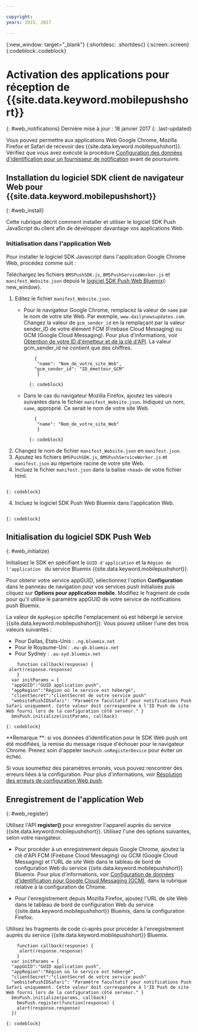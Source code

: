 ```yaml
---

copyright:
years: 2015, 2017

---
```


{:new_window: target="_blank"}
{:shortdesc: .shortdesc}
{:screen:.screen}
{:codeblock:.codeblock}

# Activation des applications pour réception de {{site.data.keyword.mobilepushshort}}
{: #web_notifications}
Dernière mise à jour : 18 janvier 2017
{: .last-updated}

Vous pouvez permettre aux applications Web Google Chrome, Mozilla Firefox et Safari de recevoir des {{site.data.keyword.mobilepushshort}}. Vérifiez que
vous avez exécuté la procédure [Configuration des données d'identification pour un fournisseur de notification](t__main_push_config_provider.html)
avant de poursuivre.

## Installation du logiciel SDK client de navigateur Web pour {{site.data.keyword.mobilepushshort}}
{: #web_install}

Cette rubrique décrit comment installer et utiliser le logiciel SDK Push JavaScript du client afin de développer davantage vos applications Web.

### Initialisation dans l'application Web

Pour installer le logiciel SDK Javascript dans l'application Google Chrome Web, procédez comme suit :

Téléchargez les fichiers `BMSPushSDK.js`, `BMSPushServiceWorker.js` et `manifest_Website.json` depuis le
[logiciel SDK Push Web Bluemix](https://codeload.github.com/ibm-bluemix-mobile-services/bms-clientsdk-javascript-webpush/zip/master){: new_window}.

1. Editez le fichier `manifest_Website.json`.
	- Pour le navigateur Google Chrome, remplacez la valeur de `name` par le nom de votre site Web. Par exemple, `www.dailynewsupdates.com`. Changez la  valeur de `gcm_sender_id` en la remplaçant par la valeur sender_ID de votre élément FCM (Firebase Cloud Messaging) ou GCM (Google Cloud Messaging). Pour plus d'informations, voir [Obtention de votre ID d'émetteur et de la clé d'API](t_push_provider_android.html). La valeur gcm_sender_id ne contient que des chiffres.

		```
 			{
 			 "name": "Nom_de_votre_site_Web",
  			"gcm_sender_id": "ID_émetteur_GCM"
			 }
		```
    		{: codeblock}
 
	- Dans le cas du navigateur Mozilla Firefox, ajoutez les valeurs suivantes dans le fichier `manifest_Website.json`. Indiquez un nom, `name`, approprié. Ce serait le nom de votre site Web.

		```
			{
 			 "name": "Nom_de_votre_site_Web"
			 }
		```
    		{: codeblock}

2. Changez le nom de fichier `manifest_Website.json` en `manifest.json`.
3. Ajoutez les fichiers `BMSPushSDK.js`, `BMSPushServiceWorker.js` et `manifest.json` au répertoire racine de votre site Web.
3. Incluez le fichier `manifest.json` dans la balise `<head>` de votre fichier html.
```<link rel="manifest" href="manifest.json">
```
    {: codeblock}
4. Incluez le logiciel SDK Push Web Bluemix dans l'application Web.
```<script src="BMSPushSDK.js" async></script>
```
    {: codeblock}

## Initialisation du logiciel SDK Push Web 
{: #web_initialize}

Initialisez le SDK en spécifiant le `GUID d'application` et la `Région de l'application
` du service Bluemix {{site.data.keyword.mobilepushshort}}.  

Pour obtenir votre service appGUID, sélectionnez l'option **Configuration** dans le panneau de navigation pour vos services push initialisés puis cliquez sur **Options pour application mobile**. Modifiez le fragment de code pour qu'il utilise le paramètre appGUID de votre service de notifications push Bluemix.

La valeur de `AppRegion` spécifie l'emplacement où est hébergé le service {{site.data.keyword.mobilepushshort}}. Vous pouvez utiliser l'une des trois valeurs suivantes :

 - Pour Dallas, Etats-Unis :	 `.ng.bluemix.net`
 - Pour le Royaume-Uni :			 `.eu-gb.bluemix.net`
 - Pour Sydney :		 `.au-syd.bluemix.net`

``` var bmsPush = new BMSPush();
    function callback(response) {
 alert(response.response)
    }
  var initParams = {
  "appGUID":"GUID application push",
  "appRegion":"Région où le service est hébergé",
  "clientSecret":"clientSecret de votre service push"
  "websitePushIDSafari": "Paramètre facultatif pour notifications Push Safari uniquement. Cette valeur doit correspondre à l'ID Push de site Web fourni lors de la configuration côté serveur." }
  bmsPush.initialize(initParams, callback)
```
	{: codeblock}

**Remarque **: si vos données d'identification pour le SDK Web push ont été modifiées, la remise du message risque d'échouer pour le
navigateur Chrome. Prenez soin d'appeler `bmsPush.unRegisterDevice` pour éviter un échec.

Si vous soumettez des paramètres erronés, vous pouvez rencontrer des erreurs liées à la configuration. Pour plus d'informations, voir
[Résolution des erreurs de configuration Web push](troubleshooting_config_errors.html).

## Enregistrement de l'application Web
{: #web_register}

Utilisez l'API **register()** pour enregistrer l'appareil auprès du service {{site.data.keyword.mobilepushshort}}. Utilisez l'une des options suivantes, selon votre navigateur.

- Pour procéder à un enregistrement depuis Google Chrome, ajoutez la clé d'API FCM (Firebase Cloud Messaging) ou GCM (Google Cloud Messaging) et l'URL de site Web dans le tableau de bord de configuration Web du service {{site.data.keyword.mobilepushshort}} Bluemix. Pour plus d'informations, voir [Configuration de données d'identification pour Google Cloud Messaging (GCM)](t_push_provider_android.html), dans la rubrique relative à la configuration de Chrome.

- Pour l'enregistrement depuis Mozilla Firefox, ajoutez l'URL de site Web dans le tableau de bord de configuration Web du service {{site.data.keyword.mobilepushshort}} Bluemix, dans la configuration Firefox.

Utilisez les fragments de code ci-après pour procéder à l'enregistrement auprès du service {{site.data.keyword.mobilepushshort}} Bluemix.
```var bmsPush = new BMSPush();
    function callback(response) {
     alert(response.response)
    }
  var initParams = {
  "appGUID":"GUID application push",
  "appRegion":"Région où le service est hébergé",
  "clientSecret":"clientSecret de votre service push"
  "websitePushIDSafari": "Paramètre facultatif pour notifications Push Safari uniquement. Cette valeur doit correspondre à l'ID Push de site Web fourni lors de la configuration côté serveur." }
  bmsPush.initialize(params, callback)
    bmsPush.register(function(response) {
    alert(response.response)
  })
```
    {: codeblock}






